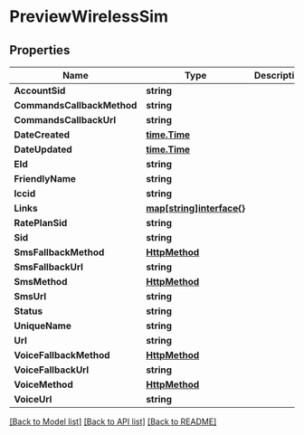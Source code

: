 # PreviewWirelessSim

## Properties

Name | Type | Description | Notes
------------ | ------------- | ------------- | -------------
**AccountSid** | **string** |  | [optional] 
**CommandsCallbackMethod** | **string** |  | [optional] 
**CommandsCallbackUrl** | **string** |  | [optional] 
**DateCreated** | [**time.Time**](time.Time.md) |  | [optional] 
**DateUpdated** | [**time.Time**](time.Time.md) |  | [optional] 
**EId** | **string** |  | [optional] 
**FriendlyName** | **string** |  | [optional] 
**Iccid** | **string** |  | [optional] 
**Links** | [**map[string]interface{}**](.md) |  | [optional] 
**RatePlanSid** | **string** |  | [optional] 
**Sid** | **string** |  | [optional] 
**SmsFallbackMethod** | [**HttpMethod**](http_method.md) |  | [optional] 
**SmsFallbackUrl** | **string** |  | [optional] 
**SmsMethod** | [**HttpMethod**](http_method.md) |  | [optional] 
**SmsUrl** | **string** |  | [optional] 
**Status** | **string** |  | [optional] 
**UniqueName** | **string** |  | [optional] 
**Url** | **string** |  | [optional] 
**VoiceFallbackMethod** | [**HttpMethod**](http_method.md) |  | [optional] 
**VoiceFallbackUrl** | **string** |  | [optional] 
**VoiceMethod** | [**HttpMethod**](http_method.md) |  | [optional] 
**VoiceUrl** | **string** |  | [optional] 

[[Back to Model list]](../README.md#documentation-for-models) [[Back to API list]](../README.md#documentation-for-api-endpoints) [[Back to README]](../README.md)


